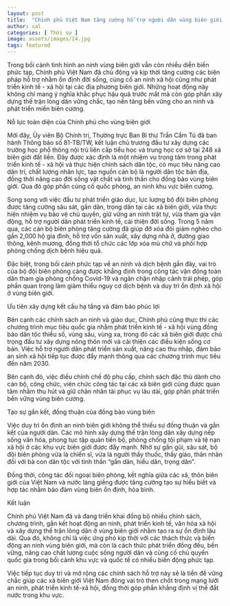 ```yaml
---
layout: post
title:  "Chính phủ Việt Nam tăng cường hỗ trợ người dân vùng biên giới bị ảnh hưởng bởi tình hình an ninh mới nhất"
author: sal
categories: [ Thời sự ]
image: assets/images/14.jpg
tags: featured
---
```

Trong bối cảnh tình hình an ninh vùng biên giới vẫn còn nhiều diễn biến phức tạp, Chính phủ Việt Nam đã chủ động và kịp thời tăng cường các biện pháp hỗ trợ nhằm ổn định đời sống, củng cố an ninh xã hội cũng như phát triển kinh tế - xã hội tại các địa phương biên giới. Những hoạt động này không chỉ mang ý nghĩa khắc phục hậu quả trước mắt mà còn góp phần xây dựng thế trận lòng dân vững chắc, tạo nền tảng bền vững cho an ninh và phát triển miền biên cương.

Nỗ lực toàn diện của Chính phủ cho vùng biên giới

Mới đây, Ủy viên Bộ Chính trị, Thường trực Ban Bí thư Trần Cẩm Tú đã ban hành Thông báo số 81-TB/TW, kết luận chủ trương đầu tư xây dựng các trường học phổ thông nội trú liên cấp tiểu học và trung học cơ sở tại 248 xã biên giới đất liền. Đây được xác định là một nhiệm vụ trọng tâm trong phát triển kinh tế - xã hội và thực hiện chính sách dân tộc, có mục tiêu nâng cao dân trí, chất lượng nhân lực, tạo nguồn cán bộ là người dân tộc bản địa, đồng thời nâng cao đời sống vật chất và tinh thần cho đồng bào vùng biên giới. Qua đó góp phần củng cố quốc phòng, an ninh khu vực biên cương.

Song song với việc đầu tư phát triển giáo dục, lực lượng bộ đội biên phòng được tăng cường sâu sát, gần dân, trọng dân tại các xã biên giới, vừa thực hiện nhiệm vụ bảo vệ chủ quyền, giữ vững an ninh trật tự, vừa tham gia vận động, hỗ trợ người dân phát triển kinh tế, cải thiện đời sống. Trong 5 năm qua, các cán bộ biên phòng tăng cường đã giúp đỡ xóa đói giảm nghèo cho gần 2,000 hộ gia đình, hỗ trợ vốn sản xuất, xây dựng nhà ở, đường giao thông, kênh mương, đồng thời tổ chức các lớp xóa mù chữ và phối hợp phòng chống dịch bệnh hiệu quả.

Đặc biệt, trong bối cảnh phức tạp về an ninh và dịch bệnh gần đây, vai trò của bộ đội biên phòng càng được khẳng định trong công tác vận động toàn dân tham gia phòng chống Covid-19 và ngăn chặn nhập cảnh trái phép, góp phần quan trọng làm giảm thiểu nguy cơ dịch bệnh và duy trì ổn định xã hội ở vùng biên giới.

Ưu tiên xây dựng kết cấu hạ tầng và đảm bảo phúc lợi

Bên cạnh các chính sách an ninh và giáo dục, Chính phủ cũng thực thi các chương trình mục tiêu quốc gia nhằm phát triển kinh tế - xã hội vùng đồng bào dân tộc thiểu số, vùng sâu, vùng xa, trong đó các xã biên giới được chú trọng đầu tư xây dựng nông thôn mới và cải thiện các điều kiện sống cơ bản. Việc hỗ trợ người dân phát triển sản xuất, nâng cao thu nhập, đảm bảo an sinh xã hội tiếp tục được đẩy mạnh thông qua các chương trình mục tiêu đến năm 2030.

Bên cạnh đó, việc điều chỉnh chế độ phụ cấp, chính sách đặc thù dành cho cán bộ, công chức, viên chức công tác tại các xã biên giới cũng được quan tâm nhằm thu hút và giữ chân nhân tài phục vụ lâu dài, góp phần phát triển bền vững vùng biên cương.

Tạo sự gắn kết, đồng thuận của đồng bào vùng biên

Việc duy trì ổn định an ninh biên giới không thể thiếu sự đồng thuận và gắn kết của người dân. Các mô hình xây dựng thế trận lòng dân xây dựng nếp sống văn hóa, phong tục tập quán tiến bộ, phòng chống tội phạm và tệ nạn xã hội ở các khu vực biên giới được đẩy mạnh. Nhờ sự gần gũi, sâu sát, bộ đội biên phòng vừa là chiến sĩ, vừa là người thầy thuốc, thầy giáo, thân nhân đối với bà con dân tộc với tinh thần “gần dân, hiểu dân, trọng dân”.

Đồng thời, công tác đối ngoại biên phòng, kết nghĩa giữa các xã, thôn biên giới của Việt Nam và nước láng giềng được tăng cường tạo sự hiểu biết và hợp tác nhằm bảo đảm vùng biên ổn định, hòa bình.

Kết luận

Chính phủ Việt Nam đã và đang triển khai đồng bộ nhiều chính sách, chương trình, gắn kết hoạt động an ninh, phát triển kinh tế, văn hóa xã hội và xây dựng thế trận lòng dân ở vùng biên giới nhằm tạo ra sự ổn định lâu dài. Qua đó, không chỉ là việc ứng phó kịp thời với các thách thức và biến động an ninh vùng biên giới, mà còn là cách thức phát triển đồng đều, bền vững, nâng cao chất lượng cuộc sống người dân và củng cố chủ quyền quốc gia trong bối cảnh khu vực và quốc tế có nhiều biến động phức tạp.

Việc tiếp tục duy trì và mở rộng các chính sách hỗ trợ này sẽ là tiền đề vững chắc giúp các xã biên giới Việt Nam đóng vai trò then chốt trong mạng lưới an ninh, phát triển kinh tế-xã hội, đồng thời góp phần khẳng định vị thế đất nước trong khu vực.
